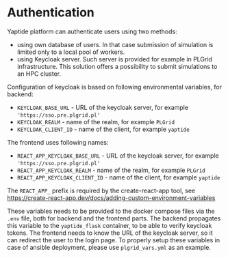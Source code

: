 # Authentication

Yaptide platform can authenticate users using two methods:

  * using own database of users. In that case submission of simulation is limited only to a local pool of workers.
  * using Keycloak server. Such server is provided for example in PLGrid infrastructure. This solution offers a possibility to submit simulations to an HPC cluster.


Configuration of keycloak is based on following environmental variables, for backend:

  * `KEYCLOAK_BASE_URL` - URL of the keycloak server, for example `'https://sso.pre.plgrid.pl'`
  * `KEYCLOAK_REALM` - name of the realm, for example `PLGrid`
  * `KEYCLOAK_CLIENT_ID` - name of the client, for example `yaptide`

The frontend uses following names:

  * `REACT_APP_KEYCLOAK_BASE_URL` - URL of the keycloak server, for example `'https://sso.pre.plgrid.pl'`
  * `REACT_APP_KEYCLOAK_REALM` - name of the realm, for example `PLGrid`
  * `REACT_APP_KEYCLOAK_CLIENT_ID` - name of the client, for example `yaptide`

The `REACT_APP_` prefix is required by the create-react-app tool, see https://create-react-app.dev/docs/adding-custom-environment-variables

These variables needs to be provided to the docker compose files via the `.env` file, both for backend and the frontend parts.
The backend propagates this variable to the `yaptide_flask` container, to be able to verify keycloak tokens.
The frontend needs to know the URL of the keycloak server, so it can redirect the user to the login page.
To properly setup these variables in case of ansible deployment, please use `plgrid_vars.yml` as an example.